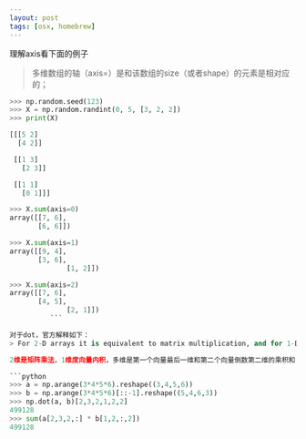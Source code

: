 ```yaml
---
layout: post
tags: [osx, homebrew]
---
```


理解axis看下面的例子

> 多维数组的轴（axis=）是和该数组的size（或者shape）的元素是相对应的；

```python
>>> np.random.seed(123)
>>> X = np.random.randint(0, 5, [3, 2, 2])
>>> print(X)

[[[5 2]
  [4 2]]

 [[1 3]
   [2 3]]

 [[1 1]
   [0 1]]]

>>> X.sum(axis=0)
array([[7, 6],
       [6, 6]])

>>> X.sum(axis=1)
array([[9, 4],
       [3, 6],
              [1, 2]])

>>> X.sum(axis=2)
array([[7, 6],
       [4, 5],
              [2, 1]])
	      ```

对于dot，官方解释如下：
> For 2-D arrays it is equivalent to matrix multiplication, and for 1-D arrays to inner product of vectors (without complex conjugation). For N dimensions it is a sum product over the last axis of a and the second-to-last of b:

2维是矩阵乘法，1维度向量内积，多维是第一个向量最后一维和第二个向量倒数第二维的乘积和

```python
>>> a = np.arange(3*4*5*6).reshape((3,4,5,6))
>>> b = np.arange(3*4*5*6)[::-1].reshape((5,4,6,3))
>>> np.dot(a, b)[2,3,2,1,2,2]
499128
>>> sum(a[2,3,2,:] * b[1,2,:,2])
499128
```
